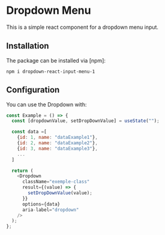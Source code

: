 # Dropdown Menu

This is a simple react component for a dropdown menu input.

## Installation

The package can be installed via [npm]:

```
npm i dropdown-react-input-menu-1

```

## Configuration

You can use the Dropdown with:

```js
const Example = () => {
  const [dropdownValue, setDropDownValue] = useState("");

  const data =[
    {id: 1, name: "dataExample1"},
    {id: 2, name: "dataExample2"},
    {id: 3, name: "dataExample3"},
    ...
  ]

  return (
    <Dropdown
      className="exemple-class"
      result={(value) => {
        setDropDownValue(value);
      }}
      options={data}
      aria-label="dropdown"
    />
  );
};
```
